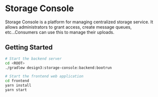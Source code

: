 # Storage Console

Storage Console is a platform for managing centralized storage service. It allows administrators to grant access, create 
message queues, etc...Consumers can use this to manage their uploads. 

## Getting Started

```bash
# Start the backend server
cd <ROOT>
./gradlew design3:storage-console:backend:bootrun

# Start the frontend web application
cd frontend
yarn install
yarn start
```
